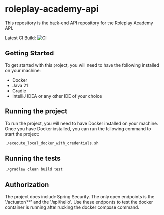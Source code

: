 # roleplay-academy-api
This repository is the back-end API repository for the Roleplay Academy API.

Latest CI Build: ![CI](https://codebuild.us-east-2.amazonaws.com/badges?uuid=eyJlbmNyeXB0ZWREYXRhIjoiWUxvWHFWSnBxV20xMU1lV0FPTzN3ODQveDVaRlBDYWw2Q2FlT1M1ZFQ3cXQrZDQwUVB3RUxudHY5dmRXWlpSQTBHeEN5UnlHWmpBbHN6ajBMcDh5YWx3PSIsIml2UGFyYW1ldGVyU3BlYyI6IndLMVc1SWMyY0ZTS2xFblAiLCJtYXRlcmlhbFNldFNlcmlhbCI6MX0%3D&branch=main)

## Getting Started
To get started with this project, you will need to have the following installed on your machine:
- Docker
- Java 21
- Gradle
- IntelliJ IDEA or any other IDE of your choice

## Running the project
To run the project, you will need to have Docker installed on your machine. Once you have Docker installed, you can run the following command to start the project:
```shell
./execute_local_docker_with_credentials.sh
```

## Running the tests
```shell
./gradlew clean build test
```

## Authorization
The project does include Spring Security. The only open endpoints is the '/actuator/**' and the '/api/hello'. Use these
endpoints to test the docker container is running after rucking the docker compose command.